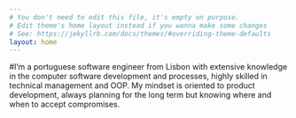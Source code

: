 ```yaml
---
# You don't need to edit this file, it's empty on purpose.
# Edit theme's home layout instead if you wanna make some changes
# See: https://jekyllrb.com/docs/themes/#overriding-theme-defaults
layout: home
---
```


#I’m a portuguese software engineer from Lisbon with extensive knowledge in the computer software development and processes, highly skilled in technical management and OOP. My mindset is oriented to product development, always planning for the long term but knowing where and when to accept compromises.